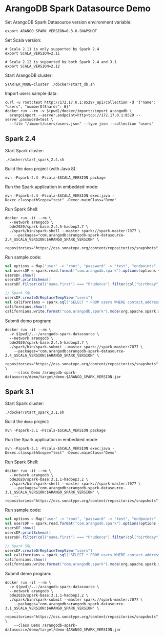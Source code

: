 # ArangoDB Spark Datasource Demo

Set ArangoDB Spark Datasource version environment variable:

```shell
export ARANGO_SPARK_VERSION=0.3.0-SNAPSHOT
```

Set Scala version:

```shell
# Scala 2.11 is only supported by Spark 2.4
export SCALA_VERSION=2.11

# Scala 2.12 is supported by both Spark 2.4 and 3.1
export SCALA_VERSION=2.12
```

Start ArangoDB cluster:

```shell
STARTER_MODE=cluster ./docker/start_db.sh
```

Import users sample data:

```shell
curl -u root:test http://172.17.0.1:8529/_api/collection -d '{"name": "users", "numberOfShards": 6}'
docker run --rm -v $(pwd)/docker/import:/import arangodb \
  arangoimport --server.endpoint=http+tcp://172.17.0.1:8529 --server.password=test \
  --file "/import/users/users.json" --type json --collection "users"
```

## Spark 2.4

Start Spark cluster:

```shell
./docker/start_spark_2.4.sh 
```

Build the `demo` project (with Java 8):
```shell
mvn -Pspark-2.4 -Pscala-$SCALA_VERSION package
```

Run the Spark application in embedded mode:
```shell
mvn -Pspark-2.4 -Pscala-$SCALA_VERSION exec:java -Dexec.classpathScope="test" -Dexec.mainClass="Demo"
```

Run Spark Shell:

```shell
docker run -it --rm \
  --network arangodb \
  bde2020/spark-base:2.4.5-hadoop2.7 \
  ./spark/bin/spark-shell --master spark://spark-master:7077 \
    --packages="com.arangodb:arangodb-spark-datasource-2.4_$SCALA_VERSION:$ARANGO_SPARK_VERSION" \
    --repositories="https://oss.sonatype.org/content/repositories/snapshots"
```

Run sample code:

```scala
val options = Map("user" -> "root", "password" -> "test", "endpoints" -> "172.17.0.1:8529,172.17.0.1:8539,172.17.0.1:8549")
val usersDF = spark.read.format("com.arangodb.spark").options(options + ("table" -> "users")).load()
usersDF.show()
usersDF.printSchema()
usersDF.filter(col("name.first") === "Prudence").filter(col("birthday") === "1944-06-19").show()

// Spark SQL
usersDF.createOrReplaceTempView("users")
val californians = spark.sql("SELECT * FROM users WHERE contact.address.state = 'CA'")
californians.show()
californians.write.format("com.arangodb.spark").mode(org.apache.spark.sql.SaveMode.Overwrite).options(options + ("table" -> "californians", "confirm.truncate" -> "true")).save()
```

Submit demo program:

```shell
docker run -it --rm \
  -v $(pwd)/..:/arangodb-spark-datasource \
  --network arangodb \
  bde2020/spark-base:2.4.5-hadoop2.7 \
  ./spark/bin/spark-submit --master spark://spark-master:7077 \
    --packages="com.arangodb:arangodb-spark-datasource-2.4_$SCALA_VERSION:$ARANGO_SPARK_VERSION" \
    --repositories="https://oss.sonatype.org/content/repositories/snapshots" \
    --class Demo /arangodb-spark-datasource/demo/target/demo-$ARANGO_SPARK_VERSION.jar
```

## Spark 3.1

Start Spark cluster:

```shell
./docker/start_spark_3.1.sh 
```

Build the `demo` project:
```shell
mvn -Pspark-3.1 -Pscala-$SCALA_VERSION package
```

Run the Spark application in embedded mode:
```shell
mvn -Pspark-3.1 -Pscala-$SCALA_VERSION exec:java -Dexec.classpathScope="test" -Dexec.mainClass="Demo"
```

Run Spark Shell:

```shell
docker run -it --rm \
  --network arangodb \
  bde2020/spark-base:3.1.1-hadoop3.2 \
  ./spark/bin/spark-shell --master spark://spark-master:7077 \
    --packages="com.arangodb:arangodb-spark-datasource-3.1_$SCALA_VERSION:$ARANGO_SPARK_VERSION" \
    --repositories="https://oss.sonatype.org/content/repositories/snapshots"
```

Run sample code:

```scala
val options = Map("user" -> "root", "password" -> "test", "endpoints" -> "172.17.0.1:8529,172.17.0.1:8539,172.17.0.1:8549")
val usersDF = spark.read.format("com.arangodb.spark").options(options + ("table" -> "users")).load()
usersDF.show()
usersDF.printSchema()
usersDF.filter(col("name.first") === "Prudence").filter(col("birthday") === "1944-06-19").show()

// Spark SQL
usersDF.createOrReplaceTempView("users")
val californians = spark.sql("SELECT * FROM users WHERE contact.address.state = 'CA'")
californians.show()
californians.write.format("com.arangodb.spark").mode(org.apache.spark.sql.SaveMode.Overwrite).options(options + ("table" -> "californians", "confirmTruncate" -> "true")).save()
```

Submit demo program:

```shell
docker run -it --rm \
  -v $(pwd)/..:/arangodb-spark-datasource \
  --network arangodb \
  bde2020/spark-base:3.1.1-hadoop3.2 \
  ./spark/bin/spark-submit --master spark://spark-master:7077 \
    --packages="com.arangodb:arangodb-spark-datasource-3.1_$SCALA_VERSION:$ARANGO_SPARK_VERSION" \
    --repositories="https://oss.sonatype.org/content/repositories/snapshots" \
    --class Demo /arangodb-spark-datasource/demo/target/demo-$ARANGO_SPARK_VERSION.jar
```
